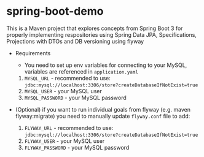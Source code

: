 # spring-boot-demo
This is a Maven project that explores concepts from Spring Boot 3 for properly implementing respositories using Spring Data JPA, Specifications, Projections with DTOs and DB versioning using flyway

- Requirements
  - You need to set up env variables for connecting to your MySQL, variables are referenced in `application.yaml` 

  1. `MYSQL_URL` - recommended to use: `jdbc:mysql://localhost:3306/store?createDatabaseIfNotExist=true`
  2. `MYSQL_USER` - your MySQL user
  3. `MYSQL_PASSWORD` - your MySQL password

- (Optional) if you want to run individual goals from flyway (e.g. maven flyway:migrate) you need to manually update `flyway.conf` file to add:
  1. `FLYWAY_URL` - recommended to use: `jdbc:mysql://localhost:3306/store?createDatabaseIfNotExist=true`
  2. `FLYWAY_USER` - your MySQL user
  3. `FLYWAY_PASSWORD` - your MySQL password